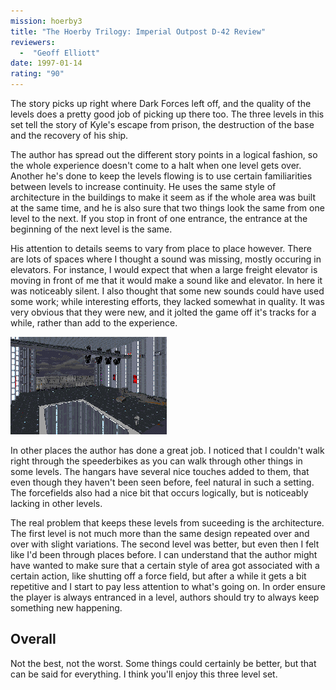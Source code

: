 ```yaml
---
mission: hoerby3
title: "The Hoerby Trilogy: Imperial Outpost D-42 Review"
reviewers: 
  -  "Geoff Elliott"
date: 1997-01-14
rating: "90"
---
```


The story picks up right where Dark Forces left off, and the quality of the levels does a pretty good job of picking up there too. The three levels in this set tell the story of Kyle's escape from prison, the destruction of the base and the recovery of his ship.

The author has spread out the different story points in a logical fashion, so the whole experience doesn't come to a halt when one level gets over. Another he's done to keep the levels flowing is to use certain familiarities between levels to increase continuity. He uses the same style of architecture in the buildings to make it seem as if the whole area was built at the same time, and he is also sure that two things look the same from one level to the next. If you stop in front of one entrance, the entrance at the beginning of the next level is the same.

His attention to details seems to vary from place to place however. There are lots of spaces where I thought a sound was missing, mostly occuring in elevators. For instance, I would expect that when a large freight elevator is moving in front of me that it would make a sound like and elevator. In here it was noticeably silent. I also thought that some new sounds could have used some work; while interesting efforts, they lacked somewhat in quality. It was very obvious that they were new, and it jolted the game off it's tracks for a while, rather than add to the experience.

![Hoerby Trilogy screenshot 2](./hoerby2.png "The hangars have the same standard features we expect, but the author still makes sure you don't go by without a second look.")

In other places the author has done a great job. I noticed that I couldn't walk right through the speederbikes as you can walk through other things in some levels. The hangars have several nice touches added to them, that even though they haven't been seen before, feel natural in such a setting. The forcefields also had a nice bit that occurs logically, but is noticeably lacking in other levels.

The real problem that keeps these levels from suceeding is the architecture. The first level is not much more than the same design repeated over and over with slight variations. The second level was better, but even then I felt like I'd been through places before. I can understand that the author might have wanted to make sure that a certain style of area got associated with a certain action, like shutting off a force field, but after a while it gets a bit repetitive and I start to pay less attention to what's going on. In order ensure the player is always entranced in a level, authors should try to always keep something new happening.

## Overall

Not the best, not the worst. Some things could certainly be better, but that can be said for everything. I think you'll enjoy this three level set.